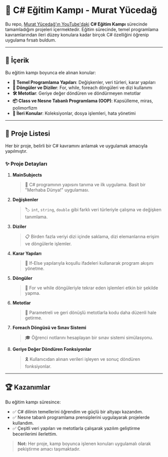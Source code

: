 # 🌟 C# Eğitim Kampı - Murat Yücedağ

Bu repo, [Murat Yücedağ'ın YouTube'daki]([[https://www.youtube.com/@muratyucedag](https://www.youtube.com/playlist?list=PLKnjBHu2xXNPmFMvGKVHA_ijjrgUyNIXr)]) **C# Eğitim Kampı** sürecinde tamamladığım projeleri içermektedir. Eğitim sürecinde, temel programlama kavramlarından ileri düzey konulara kadar birçok C# özelliğini öğrenip uygulama fırsatı buldum.

---

## 🚀 İçerik

Bu eğitim kampı boyunca ele alınan konular:

- **📌 Temel Programlama Yapıları**: Değişkenler, veri türleri, karar yapıları
- **🔄 Döngüler ve Diziler**: For, while, foreach döngüleri ve dizi kullanımı
- **🛠️ Metotlar**: Geriye değer döndüren ve döndürmeyen metotlar
- **📦 Class ve Nesne Tabanlı Programlama (OOP)**: Kapsülleme, miras, polimorfizm
- **📂 İleri Konular**: Koleksiyonlar, dosya işlemleri, hata yönetimi

---

## 📂 Proje Listesi

Her bir proje, belirli bir C# kavramını anlamak ve uygulamak amacıyla yapılmıştır. 

### ✨ Proje Detayları

1. **MainSubjects**  
   > 📝 C# programının yapısını tanıma ve ilk uygulama. Basit bir "Merhaba Dünya!" uygulaması.

2. **Değişkenler**  
   > 🏷️ `int`, `string`, `double` gibi farklı veri türleriyle çalışma ve değişken tanımlama.

3. **Diziler**  
   > 📋 Birden fazla veriyi dizi içinde saklama, dizi elemanlarına erişim ve döngülerle işlemler.

4. **Karar Yapıları**  
   > 🔀 If-Else yapılarıyla koşullu ifadeleri kullanarak program akışını yönetme.

5. **Döngüler**  
   > 🔄 For ve while döngüleriyle tekrar eden işlemleri etkin bir şekilde yapma.

6. **Metotlar**  
   > 🔧 Parametreli ve geri dönüşlü metotlarla kodu daha düzenli hale getirme.

7. **Foreach Döngüsü ve Sınav Sistemi**  
   > 🎓 Öğrenci notlarını hesaplayan bir sınav sistemi simülasyonu.

8. **Geriye Değer Döndüren Fonksiyonlar**  
   > 🎗️ Kullanıcıdan alınan verileri işleyen ve sonuç döndüren fonksiyonlar.

---

## 🏆 Kazanımlar

Bu eğitim kampı süresince:
- ✅ C# dilinin temellerini öğrendim ve güçlü bir altyapı kazandım.
- ✅ Nesne tabanlı programlama prensiplerini uygulayarak projelerde kullandım.
- ✅ Çeşitli veri yapıları ve metotlarla çalışarak yazılım geliştirme becerilerimi ilerlettim.

> **Not:** Her proje, kamp boyunca işlenen konuları uygulamalı olarak pekiştirme amacı taşımaktadır.


